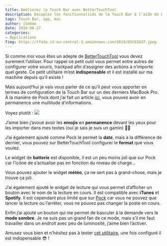 ```yaml
---
title: Améliorez la Touch Bar avec BetterTouchTool
description: Décuplez les fonctionnalisés de la Touch Bar à l’aide de BetterTouchTool. Ou comment avoir à disposition en permanence les emojis 😂 !
tags: Touch Bar, app, mac
author: iSebmo
date: 2019-06-27
categories: 
- Applications
fimg: https://tfada.s3-eu-central-1.amazonaws.com/2019/DSC01637.jpeg
--- 
```

Si comme moi vous êtes un adepte de [BetterTouchTool](https://folivora.ai) vous devez surement l’utiliser. Pour rappel ce petit outil vous permet entre autres de configurer votre souris, trackpad afin d’assigner des actions à n’importe quel geste. Ce petit utilitaire m’est **indispensable** et il est installé sur ma machine depuis qu’il existe !

Mais aujourd’hui je vais vous parler de ce qu’il peut vous apporter en termes de configuration de la Touch Bar sur un des derniers MacBook Pro. 
À la manière de Pock dont j’ai fait un article [ici](https://tfada.fr/d%C3%A9corez-votre-touch-bar-avec-pock/), vous pouvez avoir en permanence une multitude d’informations. 

Voyez plutôt :
![](https://tfada.s3-eu-central-1.amazonaws.com/2019/Capture%20d%E2%80%99e%CC%81cran%20Touch%C2%A0Bar%202019-06-27%20a%CC%80%2014.20.38.jpeg)

J’aime bien j’avoue avoir les **emojis** en **permanence** devant les yeux pour les importer dans mes textes (oui je sais je suis un gamin) 🤷‍♂️

J’ai également ajouté comme Pock le permet la **date**, mais à la différence de dernier, vous pouvez sur BetterTouchTool configurer le **format** que vous voulez. 

Le widget de **batterie** est disponible, il est un peu moins joli que sur Pock car l’icône de s’actualise pas en fonction du niveau de charge…

Vous pouvez ajouter le widget **météo**, ça ne sert pas à grand-chose, mais je trouve ça joli. 

J’ai également ajouté le widget de lecture qui vous permet d’afficher un bouton avec le nom de la lecture en cours. Il est compatible avec **iTunes** et **Spotify**. Il est cependant plus limité que sur [Pock](https://tfada.fr/d%C3%A9corez-votre-touch-bar-avec-pock/) car vous ne pouvez que lancer la lecture ou l’arrêter, vous ne pouvez pas changer la poste en cours. 

Enfin j’ai ajouté un bouton qui me permet de basculer à la demande vers le **mode sombre**. Je ne suis pas un grand fan de ce mode, mais s’il me faut travailler dans un endroit avec peu de luminosité, j’aime bien l’activer. 

Amusez vous bien et n’hésitez pas à tester [cet utilitaire](https://folivora.ai), une fois configuré il est indispensable 😎 !
